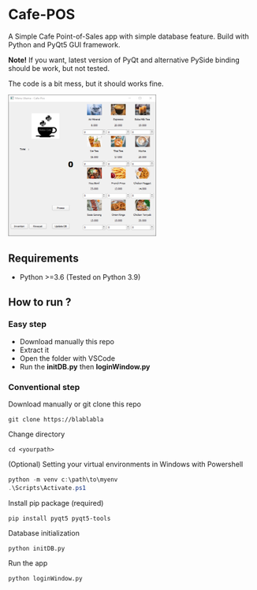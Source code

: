 # Cafe-POS

A Simple Cafe Point-of-Sales app with simple database feature. Build with Python and PyQt5 GUI framework.

**Note!** If you want, latest version of PyQt and alternative PySide binding should be work, but not tested.

The code is a bit mess, but it should works fine.

<img src="preview.png" alt="drawing" width="300"/>

## Requirements

* Python >=3.6 (Tested on Python 3.9)

## How to run ?

### Easy step

* Download manually this repo
* Extract it
* Open the folder with VSCode
* Run the **initDB.py** then **loginWindow.py**

### Conventional step

Download manually or git clone this repo

```shell
git clone https://blablabla
```

Change directory

```shell
cd <yourpath>
```

(Optional) Setting your virtual environments in Windows with Powershell

```powershell
python -m venv c:\path\to\myenv
.\Scripts\Activate.ps1
```

Install pip package (required)

```shell
pip install pyqt5 pyqt5-tools
```

Database initialization

```shell
python initDB.py
```

Run the app

```shell
python loginWindow.py
```
